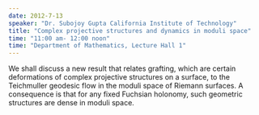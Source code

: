 ```yaml
---
date: 2012-7-13
speaker: "Dr. Subojoy Gupta California Institute of Technology"
title: "Complex projective structures and dynamics in moduli space"
time: "11:00 am- 12:00 noon" 
time: "Department of Mathematics, Lecture Hall 1"
---
```

We shall discuss a new result that relates grafting, which are certain deformations of complex projective structures on a surface, to the Teichmuller geodesic flow in the moduli space of Riemann surfaces. A consequence is that for any fixed Fuchsian holonomy, such geometric structures are dense in moduli space.
